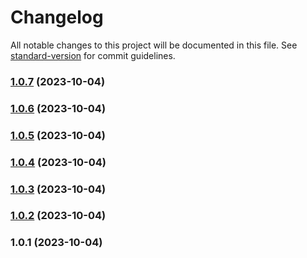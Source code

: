 # Changelog

All notable changes to this project will be documented in this file. See [standard-version](https://github.com/conventional-changelog/standard-version) for commit guidelines.

### [1.0.7](https://github.com/YounHoyoul/test-generator/compare/v1.0.6...v1.0.7) (2023-10-04)

### [1.0.6](https://github.com/YounHoyoul/test-generator/compare/v1.0.5...v1.0.6) (2023-10-04)

### [1.0.5](https://github.com/YounHoyoul/test-generator/compare/v1.0.4...v1.0.5) (2023-10-04)

### [1.0.4](https://github.com/YounHoyoul/test-generator/compare/v1.0.3...v1.0.4) (2023-10-04)

### [1.0.3](https://github.com/YounHoyoul/test-generator/compare/v1.0.2...v1.0.3) (2023-10-04)

### [1.0.2](https://github.com/YounHoyoul/test-generator/compare/v1.0.1...v1.0.2) (2023-10-04)

### 1.0.1 (2023-10-04)
